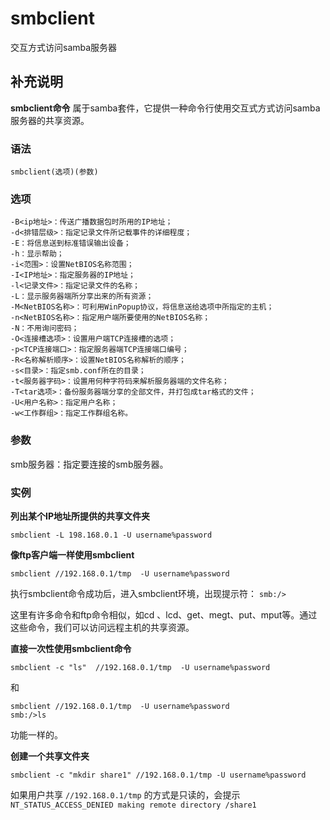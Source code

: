 #  smbclient

交互方式访问samba服务器

##  补充说明

**smbclient命令** 属于samba套件，它提供一种命令行使用交互式方式访问samba服务器的共享资源。

###  语法

    
    
    smbclient(选项)(参数)
    

###  选项

    
    
    -B<ip地址>：传送广播数据包时所用的IP地址；
    -d<排错层级>：指定记录文件所记载事件的详细程度；
    -E：将信息送到标准错误输出设备；
    -h：显示帮助；
    -i<范围>：设置NetBIOS名称范围；
    -I<IP地址>：指定服务器的IP地址；
    -l<记录文件>：指定记录文件的名称；
    -L：显示服务器端所分享出来的所有资源；
    -M<NetBIOS名称>：可利用WinPopup协议，将信息送给选项中所指定的主机；
    -n<NetBIOS名称>：指定用户端所要使用的NetBIOS名称；
    -N：不用询问密码；
    -O<连接槽选项>：设置用户端TCP连接槽的选项；
    -p<TCP连接端口>：指定服务器端TCP连接端口编号；
    -R<名称解析顺序>：设置NetBIOS名称解析的顺序；
    -s<目录>：指定smb.conf所在的目录；
    -t<服务器字码>：设置用何种字符码来解析服务器端的文件名称；
    -T<tar选项>：备份服务器端分享的全部文件，并打包成tar格式的文件；
    -U<用户名称>：指定用户名称；
    -w<工作群组>：指定工作群组名称。
    

###  参数

smb服务器：指定要连接的smb服务器。

###  实例

**列出某个IP地址所提供的共享文件夹**

    
    
    smbclient -L 198.168.0.1 -U username%password
    

**像ftp客户端一样使用smbclient**

    
    
    smbclient //192.168.0.1/tmp  -U username%password
    

执行smbclient命令成功后，进入smbclient环境，出现提示符： ` smb:/> `

这里有许多命令和ftp命令相似，如cd 、lcd、get、megt、put、mput等。通过这些命令，我们可以访问远程主机的共享资源。

**直接一次性使用smbclient命令**

    
    
    smbclient -c "ls"  //192.168.0.1/tmp  -U username%password
    

和

    
    
    smbclient //192.168.0.1/tmp  -U username%password
    smb:/>ls
    

功能一样的。

**创建一个共享文件夹**

    
    
    smbclient -c "mkdir share1" //192.168.0.1/tmp -U username%password
    

如果用户共享 ` //192.168.0.1/tmp ` 的方式是只读的，会提示 ` NT_STATUS_ACCESS_DENIED making
remote directory /share1 `

